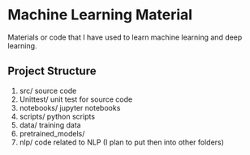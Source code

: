 # Machine Learning Material
Materials or code that I have used to learn machine learning and deep learning.

## Project Structure
1. src/ source code
2. Unittest/ unit test for source code
4. notebooks/ jupyter notebooks
5. scripts/ python scripts 
3. data/ training data
4. pretrained_models/ 
5. nlp/ code related to NLP (I plan to put then into other folders)

 
